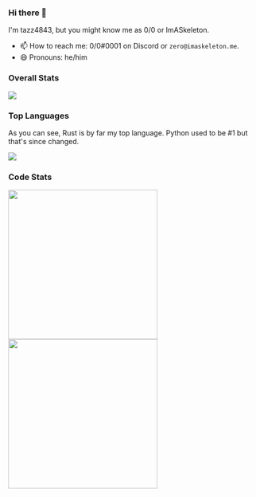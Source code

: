 ### Hi there 👋

I'm tazz4843, but you might know me as 0/0 or ImASkeleton.

- 📫 How to reach me: 0/0#0001 on Discord or `zero@imaskeleton.me`.
- 😄 Pronouns: he/him

### Overall Stats
![](https://github-readme-stats.vercel.app/api/wakatime?username=tazz4843)

### Top Languages
As you can see, Rust is by far my top language. Python used to be #1 but that's since changed.

![](https://github-readme-stats.vercel.app/api/top-langs?username=tazz4843&langs_count=10)

### Code Stats
<img src="https://wakatime.com/share/@tazz4843/c2be12de-ee5a-4fc9-a405-0e217fa01358.svg" height=300 align=center>
<img src="https://wakatime.com/share/@tazz4843/079557fb-869b-4126-a65f-c10c37f26ac5.svg" height=300 align=center>
